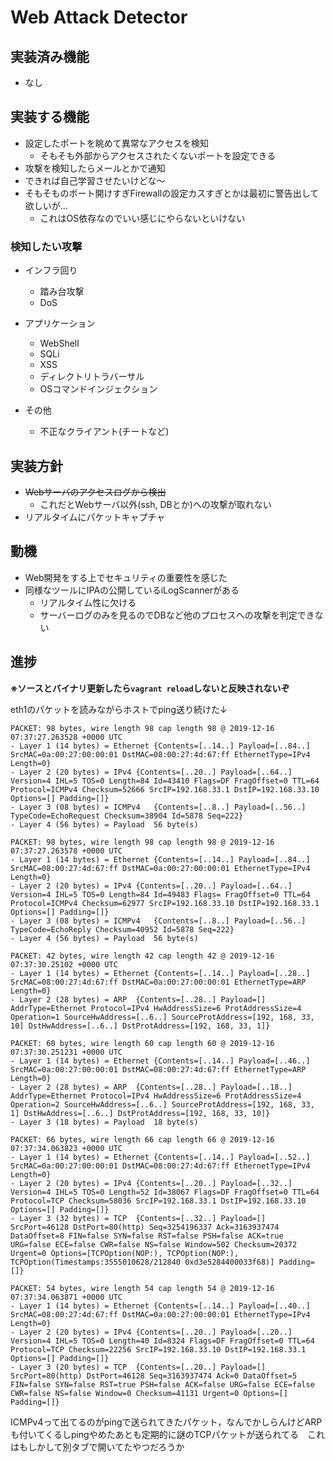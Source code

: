 # Web Attack Detector

## 実装済み機能

- なし

## 実装する機能

- 設定したポートを眺めて異常なアクセスを検知
  - そもそも外部からアクセスされたくないポートを設定できる
- 攻撃を検知したらメールとかで通知
- できれば自己学習させたいけどな〜
- そもそものポート開けすぎFirewallの設定カスすぎとかは最初に警告出して欲しいが…
  - これはOS依存なのでいい感じにやらないといけない

### 検知したい攻撃

- インフラ回り
  - 踏み台攻撃
  - DoS

- アプリケーション
  - WebShell
  - SQLi
  - XSS
  - ディレクトリトラバーサル
  - OSコマンドインジェクション

- その他
  - 不正なクライアント(チートなど)

## 実装方針

- ~~Webサーバのアクセスログから検出~~
  - これだとWebサーバ以外(ssh, DBとか)への攻撃が取れない
- リアルタイムにパケットキャプチャ

## 動機

- Web開発をする上でセキュリティの重要性を感じた
- 同様なツールにIPAの公開しているiLogScannerがある
  - リアルタイム性に欠ける
  - サーバーログのみを見るのでDBなど他のプロセスへの攻撃を判定できない

## 進捗

**※ソースとバイナリ更新したら`vagrant reload`しないと反映されないぞ**

eth1のパケットを読みながらホストでping送り続けた↓
``` shell
PACKET: 98 bytes, wire length 98 cap length 98 @ 2019-12-16 07:37:27.263528 +0000 UTC
- Layer 1 (14 bytes) = Ethernet	{Contents=[..14..] Payload=[..84..] SrcMAC=0a:00:27:00:00:01 DstMAC=08:00:27:4d:67:ff EthernetType=IPv4 Length=0}
- Layer 2 (20 bytes) = IPv4	{Contents=[..20..] Payload=[..64..] Version=4 IHL=5 TOS=0 Length=84 Id=43410 Flags=DF FragOffset=0 TTL=64 Protocol=ICMPv4 Checksum=52666 SrcIP=192.168.33.1 DstIP=192.168.33.10 Options=[] Padding=[]}
- Layer 3 (08 bytes) = ICMPv4	{Contents=[..8..] Payload=[..56..] TypeCode=EchoRequest Checksum=38904 Id=5878 Seq=222}
- Layer 4 (56 bytes) = Payload	56 byte(s)

PACKET: 98 bytes, wire length 98 cap length 98 @ 2019-12-16 07:37:27.263578 +0000 UTC
- Layer 1 (14 bytes) = Ethernet	{Contents=[..14..] Payload=[..84..] SrcMAC=08:00:27:4d:67:ff DstMAC=0a:00:27:00:00:01 EthernetType=IPv4 Length=0}
- Layer 2 (20 bytes) = IPv4	{Contents=[..20..] Payload=[..64..] Version=4 IHL=5 TOS=0 Length=84 Id=49483 Flags= FragOffset=0 TTL=64 Protocol=ICMPv4 Checksum=62977 SrcIP=192.168.33.10 DstIP=192.168.33.1 Options=[] Padding=[]}
- Layer 3 (08 bytes) = ICMPv4	{Contents=[..8..] Payload=[..56..] TypeCode=EchoReply Checksum=40952 Id=5878 Seq=222}
- Layer 4 (56 bytes) = Payload	56 byte(s)

PACKET: 42 bytes, wire length 42 cap length 42 @ 2019-12-16 07:37:30.25102 +0000 UTC
- Layer 1 (14 bytes) = Ethernet	{Contents=[..14..] Payload=[..28..] SrcMAC=08:00:27:4d:67:ff DstMAC=0a:00:27:00:00:01 EthernetType=ARP Length=0}
- Layer 2 (28 bytes) = ARP	{Contents=[..28..] Payload=[] AddrType=Ethernet Protocol=IPv4 HwAddressSize=6 ProtAddressSize=4 Operation=1 SourceHwAddress=[..6..] SourceProtAddress=[192, 168, 33, 10] DstHwAddress=[..6..] DstProtAddress=[192, 168, 33, 1]}

PACKET: 60 bytes, wire length 60 cap length 60 @ 2019-12-16 07:37:30.251231 +0000 UTC
- Layer 1 (14 bytes) = Ethernet	{Contents=[..14..] Payload=[..46..] SrcMAC=0a:00:27:00:00:01 DstMAC=08:00:27:4d:67:ff EthernetType=ARP Length=0}
- Layer 2 (28 bytes) = ARP	{Contents=[..28..] Payload=[..18..] AddrType=Ethernet Protocol=IPv4 HwAddressSize=6 ProtAddressSize=4 Operation=2 SourceHwAddress=[..6..] SourceProtAddress=[192, 168, 33, 1] DstHwAddress=[..6..] DstProtAddress=[192, 168, 33, 10]}
- Layer 3 (18 bytes) = Payload	18 byte(s)

PACKET: 66 bytes, wire length 66 cap length 66 @ 2019-12-16 07:37:34.063823 +0000 UTC
- Layer 1 (14 bytes) = Ethernet	{Contents=[..14..] Payload=[..52..] SrcMAC=0a:00:27:00:00:01 DstMAC=08:00:27:4d:67:ff EthernetType=IPv4 Length=0}
- Layer 2 (20 bytes) = IPv4	{Contents=[..20..] Payload=[..32..] Version=4 IHL=5 TOS=0 Length=52 Id=38067 Flags=DF FragOffset=0 TTL=64 Protocol=TCP Checksum=58036 SrcIP=192.168.33.1 DstIP=192.168.33.10 Options=[] Padding=[]}
- Layer 3 (32 bytes) = TCP	{Contents=[..32..] Payload=[] SrcPort=46128 DstPort=80(http) Seq=3254196337 Ack=3163937474 DataOffset=8 FIN=false SYN=false RST=false PSH=false ACK=true URG=false ECE=false CWR=false NS=false Window=502 Checksum=20372 Urgent=0 Options=[TCPOption(NOP:), TCPOption(NOP:), TCPOption(Timestamps:3555010628/212840 0xd3e5284400033f68)] Padding=[]}

PACKET: 54 bytes, wire length 54 cap length 54 @ 2019-12-16 07:37:34.063871 +0000 UTC
- Layer 1 (14 bytes) = Ethernet	{Contents=[..14..] Payload=[..40..] SrcMAC=08:00:27:4d:67:ff DstMAC=0a:00:27:00:00:01 EthernetType=IPv4 Length=0}
- Layer 2 (20 bytes) = IPv4	{Contents=[..20..] Payload=[..20..] Version=4 IHL=5 TOS=0 Length=40 Id=8324 Flags=DF FragOffset=0 TTL=64 Protocol=TCP Checksum=22256 SrcIP=192.168.33.10 DstIP=192.168.33.1 Options=[] Padding=[]}
- Layer 3 (20 bytes) = TCP	{Contents=[..20..] Payload=[] SrcPort=80(http) DstPort=46128 Seq=3163937474 Ack=0 DataOffset=5 FIN=false SYN=false RST=true PSH=false ACK=false URG=false ECE=false CWR=false NS=false Window=0 Checksum=41131 Urgent=0 Options=[] Padding=[]}
```

ICMPv4って出てるのがpingで送られてきたパケット，なんでかしらんけどARPも付いてくるしpingやめたあとも定期的に謎のTCPパケットが送られてる　これはもしかして別タブで開いてたやつだろうか
